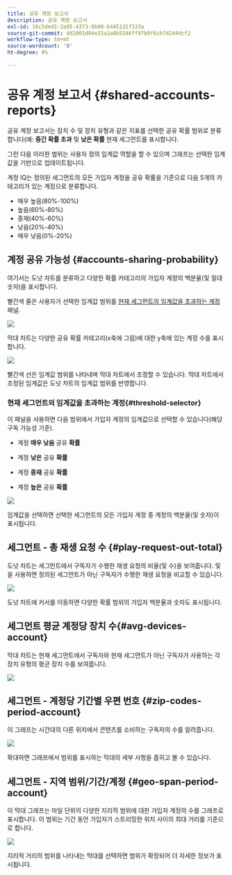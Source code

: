 ```yaml
---
title: 공유 계정 보고서
description: 공유 계정 보고서
exl-id: 16c5ded1-2a95-4373-8b90-b445131f333a
source-git-commit: dd1001d94e32a1a8b5346ff97b0f6cb7d244dcf2
workflow-type: tm+mt
source-wordcount: '0'
ht-degree: 0%

---
```


# 공유 계정 보고서 {#shared-accounts-reports}

공유 계정 보고서는 장치 수 및 장치 유형과 같은 지표를 선택한 공유 확률 범위로 분류합니다(예: **중간 확률 초과** 및 **낮은 확률** 현재 세그먼트를 표시합니다.

그런 다음 이러한 범위는 사용자 정의 임계값 역할을 할 수 있으며 그래프는 선택한 임계값을 기반으로 업데이트됩니다.

계정 IQ는 정의된 세그먼트의 모든 가입자 계정을 공유 확률을 기준으로 다음 5개의 카테고리가 있는 계정으로 분류합니다.

* 매우 높음(80%-100%)
* 높음(60%-80%)
* 중재(40%-60%)
* 낮음(20%-40%)
* 매우 낮음(0%-20%)

## 계정 공유 가능성 {#accounts-sharing-probability}

여기서는 도넛 차트를 분류하고 다양한 확률 카테고리의 가입자 계정의 백분율(및 절대 숫자)을 표시합니다.

빨간색 줄은 사용자가 선택한 임계값 범위를 [현재 세그먼트의 임계값을 초과하는 계정](#threshold-selector) 패널.

![](assets/accounts-sharing-probability-pie.png)

막대 차트는 다양한 공유 확률 카테고리(x축에 그림)에 대한 y축에 있는 계정 수를 표시합니다.

![](assets/accounts-sharing-probability-bar.png)

빨간색 선은 임계값 범위를 나타내며 막대 차트에서 조정할 수 있습니다. 막대 차트에서 조정된 임계값은 도넛 차트의 임계값 범위를 반영합니다.

<!--![](assets/shared-accounts-rep.gif)-->

### 현재 세그먼트의 임계값을 초과하는 계정{#threshold-selector}

이 패널을 사용하면 다음 범위에서 가입자 계정의 임계값으로 선택할 수 있습니다(해당 구독 가능성 기준).

* 계정 **매우 낮음** 공유 **확률**

* 계정 **낮은** 공유 **확률**

* 계정 **중재** 공유 **확률**

* 계정 **높은** 공유 **확률**

![](assets/threshold-selector-shared-accounts.png)

임계값을 선택하면 선택한 세그먼트의 모든 가입자 계정 중 계정의 백분율(및 숫자)이 표시됩니다.

## 세그먼트 - 총 재생 요청 수 {#play-request-out-total}

도넛 차트는 세그먼트에서 구독자가 수행한 재생 요청의 비율(및 수)을 보여줍니다. 및 을 사용하면 정의된 세그먼트가 아닌 구독자가 수행한 재생 요청을 비교할 수 있습니다.

![](assets/play-req-outof-total.png)

도넛 차트에 커서를 이동하면 다양한 확률 범위의 가입자 백분율과 숫자도 표시됩니다.

<!--![](assets/play-request-total.gif)-->

## 세그먼트 평균 계정당 장치 수{#avg-devices-account}

막대 차트는 현재 세그먼트에서 구독자와 현재 세그먼트가 아닌 구독자가 사용하는 각 장치 유형의 평균 장치 수를 보여줍니다.

![](assets/avg-devices-per-acc.png)

## 세그먼트 - 계정당 기간별 우편 번호 {#zip-codes-period-account}

이 그래프는 시간대의 다른 위치에서 콘텐츠를 소비하는 구독자의 수를 알려줍니다.

![](assets/zip-period-account.png)

확대하면 그래프에서 범위를 표시하는 막대의 세부 사항을 좁히고 볼 수 있습니다.

<!--![](assets/zip-code-period.gif)-->

## 세그먼트 - 지역 범위/기간/계정 {#geo-span-period-account}

이 막대 그래프는 마일 단위의 다양한 지리적 범위에 대한 가입자 계정의 수를 그래프로 표시합니다. 이 범위는 기간 동안 가입자가 스트리밍한 위치 사이의 최대 거리를 기준으로 합니다.

<!--Total number of users ...

How many accounts are within 99 miles of each other.....and how many are apart. 

Based on points on the map.-->

![](assets/geogr-span-account.png)

지리적 거리의 범위를 나타내는 막대를 선택하면 범위가 확장되어 더 자세한 정보가 표시됩니다.

<!--![](assets/geo-span-period-acc.gif)-->
